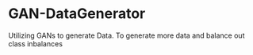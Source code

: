 # GAN-DataGenerator
Utilizing GANs to generate Data. To generate more data and balance out class inbalances
